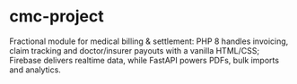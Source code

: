 # cmc-project
Fractional module for medical billing &amp; settlement: PHP 8 handles invoicing, claim tracking and doctor/insurer payouts with a vanilla HTML/CSS; Firebase delivers realtime data, while FastAPI powers PDFs, bulk imports and analytics.
